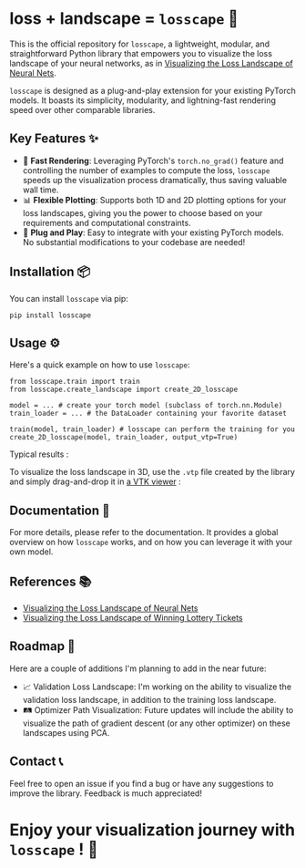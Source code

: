 # loss + landscape = `losscape` 🌄

This is the official repository for `losscape`, a lightweight, modular, and straightforward Python library that empowers you to visualize the loss landscape of your neural networks, as in [Visualizing the Loss Landscape of Neural Nets](https://arxiv.org/abs/1712.09913).

`losscape` is designed as a plug-and-play extension for your existing PyTorch models. It boasts its simplicity, modularity, and lightning-fast rendering speed over other comparable libraries.

## Key Features ✨

- 🏃 **Fast Rendering**: Leveraging PyTorch's `torch.no_grad()` feature and controlling the number of examples to compute the loss, `losscape` speeds up the visualization process dramatically, thus saving valuable wall time.
- 📊 **Flexible Plotting**: Supports both 1D and 2D plotting options for your loss landscapes, giving you the power to choose based on your requirements and computational constraints.
- 🔌 **Plug and Play**: Easy to integrate with your existing PyTorch models. No substantial modifications to your codebase are needed!

## Installation 📦

You can install `losscape` via pip:

```
pip install losscape
```

## Usage ⚙️
Here's a quick example on how to use `losscape`:


```
from losscape.train import train
from losscape.create_landscape import create_2D_losscape

model = ... # create your torch model (subclass of torch.nn.Module)
train_loader = ... # the DataLoader containing your favorite dataset

train(model, train_loader) # losscape can perform the training for you
create_2D_losscape(model, train_loader, output_vtp=True)
```

Typical results :



To visualize the loss landscape in 3D, use the `.vtp` file created by the library and simply drag-and-drop it in [a VTK viewer](https://kitware.github.io/itk-vtk-viewer/app/) :

## Documentation 📖
For more details, please refer to the documentation. It provides a global overview on how `losscape` works, and on how you can leverage it with your own model.

## References 📚
- [Visualizing the Loss Landscape of Neural Nets](https://arxiv.org/abs/1712.09913)
- [Visualizing the Loss Landscape of Winning Lottery Tickets](https://arxiv.org/abs/2112.08538)


## Roadmap 🚀
Here are a couple of additions I'm planning to add in the near future:

- 📈 Validation Loss Landscape: I'm working on the ability to visualize the validation loss landscape, in addition to the training loss landscape.
- 🛤 Optimizer Path Visualization: Future updates will include the ability to visualize the path of gradient descent (or any other optimizer) on these landscapes using PCA.

## Contact 📞
Feel free to open an issue if you find a bug or have any suggestions to improve the library. Feedback is much appreciated!

# Enjoy your visualization journey with `losscape` ! 🎉
